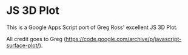 # JS 3D Plot

This is a Google Apps Script port of Greg Ross' excellent JS 3D Plot. 

All credit goes to Greg (https://code.google.com/archive/p/javascript-surface-plot/).
